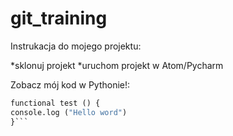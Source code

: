 # git_training 

Instrukacja do mojego projektu: 

*sklonuj projekt
*uruchom projekt w Atom/Pycharm

Zobacz mój kod w Pythonie!:

```python
functional test () {
console.log ("Hello word") 
}```
